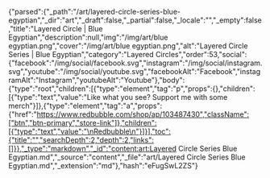 {"parsed":{"_path":"/art/layered-circle-series-blue-egyptian","_dir":"art","_draft":false,"_partial":false,"_locale":"","_empty":false,"title":"Layered Circle | Blue Egyptian","description":null,"img":"/img/art/blue egyptian.png","cover":"/img/art/blue egyptian.png","alt":"Layered Circle Series | Blue Egyptian","category":"Layered Circles","order":53,"social":{"facebook":"/img/social/facebook.svg","instagram":"/img/social/instagram.svg","youtube":"/img/social/youtube.svg","facebookAlt":"Facebook","instagramAlt":"Instagram","youtubeAlt":"Youtube"},"body":{"type":"root","children":[{"type":"element","tag":"p","props":{},"children":[{"type":"text","value":"Like what you see? Support me with some merch"}]},{"type":"element","tag":"a","props":{"href":"https://www.redbubble.com/shop/ap/103487430","className":["btn","btn-primary","store-link"]},"children":[{"type":"text","value":"\nRedbubble\n"}]}],"toc":{"title":"","searchDepth":2,"depth":2,"links":[]}},"_type":"markdown","_id":"content:art:Layered Circle Series  Blue Egyptian.md","_source":"content","_file":"art/Layered Circle Series  Blue Egyptian.md","_extension":"md"},"hash":"eFugSwL2ZS"}